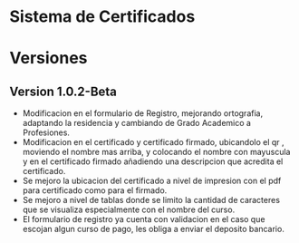 # Sistema de Certificados
# Versiones
## Version 1.0.2-Beta
- Modificacion en el formulario de Registro, mejorando ortografia, adaptando la residencia y cambiando de Grado Academico a Profesiones.
- Modificacion en el certificado y certificado firmado, ubicandolo el qr , moviendo el nombre mas arriba, y colocando el nombre con mayuscula y en el certificado firmado añadiendo una descripcion que acredita el certificado.
- Se mejoro la ubicacion del certificado a nivel de impresion con el pdf para certificado como para el firmado.
- Se mejoro a nivel de tablas donde se limito la cantidad de caracteres que se visualiza especialmente con el nombre del curso.
- El formulario de registro ya cuenta con validacion en el caso que escojan algun curso de pago, les obliga a enviar el deposito bancario.
